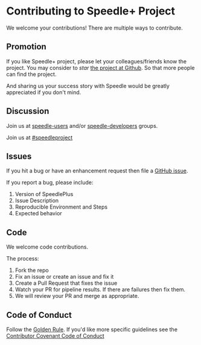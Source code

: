 # Contributing to Speedle+ Project

We welcome your contributions! There are multiple ways to contribute.

## Promotion

If you like Speedle+ project, please let your colleagues/friends know the project. You may consider to _star_ [the project at Github](https://github.com/teramoby/SpeedlePlus). So that more people can find the project.

And sharing us your success story with Speedle would be greatly appreciated if you don't mind.


## Discussion

Join us at [speedle-users](https://groups.google.com/forum/#!forum/speedle-users) and/or [speedle-developers](https://groups.google.com/forum/#!forum/speedle-developers) groups.

Join us at [#speedleproject](https://join.slack.com/t/speedleproject/shared_invite/enQtNTI4NjUzMzM0MTMxLTQ4MTBiOGMxMDUxMDRkZWRkOGNkMmY4MzVmZDQxYTBiZjk4NzlmZjRlYTJiY2E0NjYyYTM4OTAzM2NhMDMwNzc)

## Issues

If you hit a bug or have an enhancement request then file a [GitHub issue](https://github.com/teramoby/SpeedlePlus/issues).

If you report a bug, please include:

1. Version of SpeedlePlus
2. Issue Description
3. Reproducible Environment and Steps
4. Expected behavior


## Code

We welcome code contributions.

The process:

1. Fork the repo
2. Fix an issue or create an issue and fix it
3. Create a Pull Request that fixes the issue
4. Watch your PR for pipeline results. If there are failures then fix them.
5. We will review your PR and merge as appropriate.

## Code of Conduct

Follow the [Golden Rule](https://en.wikipedia.org/wiki/Golden_Rule). If
you'd like more specific guidelines see the
[Contributor Covenant Code of Conduct](https://www.contributor-covenant.org/version/1/4/code-of-conduct.html)
